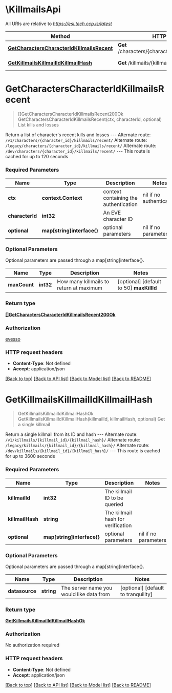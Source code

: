 # \KillmailsApi

All URIs are relative to *https://esi.tech.ccp.is/latest*

Method | HTTP request | Description
------------- | ------------- | -------------
[**GetCharactersCharacterIdKillmailsRecent**](KillmailsApi.md#GetCharactersCharacterIdKillmailsRecent) | **Get** /characters/{character_id}/killmails/recent/ | List kills and losses
[**GetKillmailsKillmailIdKillmailHash**](KillmailsApi.md#GetKillmailsKillmailIdKillmailHash) | **Get** /killmails/{killmail_id}/{killmail_hash}/ | Get a single killmail


# **GetCharactersCharacterIdKillmailsRecent**
> []GetCharactersCharacterIdKillmailsRecent200Ok GetCharactersCharacterIdKillmailsRecent(ctx, characterId, optional)
List kills and losses

Return a list of character's recent kills and losses  ---  Alternate route: `/v1/characters/{character_id}/killmails/recent/`  Alternate route: `/legacy/characters/{character_id}/killmails/recent/`  Alternate route: `/dev/characters/{character_id}/killmails/recent/`   ---  This route is cached for up to 120 seconds

### Required Parameters

Name | Type | Description  | Notes
------------- | ------------- | ------------- | -------------
 **ctx** | **context.Context** | context containing the authentication | nil if no authentication
  **characterId** | **int32**| An EVE character ID | 
 **optional** | **map[string]interface{}** | optional parameters | nil if no parameters

### Optional Parameters
Optional parameters are passed through a map[string]interface{}.

Name | Type | Description  | Notes
------------- | ------------- | ------------- | -------------
 **maxCount** | **int32**| How many killmails to return at maximum | [optional] [default to 50] **maxKillId** | **int32**| Only return killmails with ID smaller than this.  | [optional]  **datasource** | **string**| The server name you would like data from | [optional] [default to tranquility]

### Return type

[**[]GetCharactersCharacterIdKillmailsRecent200Ok**](get_characters_character_id_killmails_recent_200_ok.md)

### Authorization

[evesso](../README.md#evesso)

### HTTP request headers

 - **Content-Type**: Not defined
 - **Accept**: application/json

[[Back to top]](#) [[Back to API list]](../README.md#documentation-for-api-endpoints) [[Back to Model list]](../README.md#documentation-for-models) [[Back to README]](../README.md)

# **GetKillmailsKillmailIdKillmailHash**
> GetKillmailsKillmailIdKillmailHashOk GetKillmailsKillmailIdKillmailHash(killmailId, killmailHash, optional)
Get a single killmail

Return a single killmail from its ID and hash  ---  Alternate route: `/v1/killmails/{killmail_id}/{killmail_hash}/`  Alternate route: `/legacy/killmails/{killmail_id}/{killmail_hash}/`  Alternate route: `/dev/killmails/{killmail_id}/{killmail_hash}/`   ---  This route is cached for up to 3600 seconds

### Required Parameters

Name | Type | Description  | Notes
------------- | ------------- | ------------- | -------------
  **killmailId** | **int32**| The killmail ID to be queried | 
  **killmailHash** | **string**| The killmail hash for verification | 
 **optional** | **map[string]interface{}** | optional parameters | nil if no parameters

### Optional Parameters
Optional parameters are passed through a map[string]interface{}.

Name | Type | Description  | Notes
------------- | ------------- | ------------- | -------------
 **datasource** | **string**| The server name you would like data from | [optional] [default to tranquility]

### Return type

[**GetKillmailsKillmailIdKillmailHashOk**](get_killmails_killmail_id_killmail_hash_ok.md)

### Authorization

No authorization required

### HTTP request headers

 - **Content-Type**: Not defined
 - **Accept**: application/json

[[Back to top]](#) [[Back to API list]](../README.md#documentation-for-api-endpoints) [[Back to Model list]](../README.md#documentation-for-models) [[Back to README]](../README.md)

